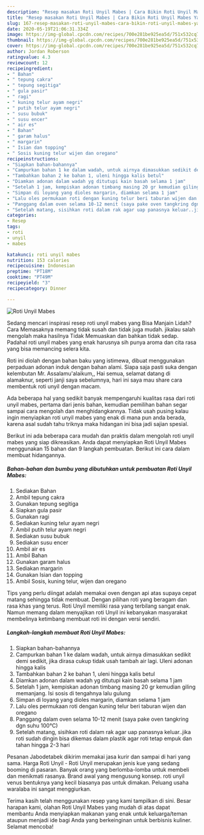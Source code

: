 ```yaml
---
description: "Resep masakan Roti Unyil Mabes | Cara Bikin Roti Unyil Mabes Yang Sempurna"
title: "Resep masakan Roti Unyil Mabes | Cara Bikin Roti Unyil Mabes Yang Sempurna"
slug: 167-resep-masakan-roti-unyil-mabes-cara-bikin-roti-unyil-mabes-yang-sempurna
date: 2020-05-19T21:06:31.334Z
image: https://img-global.cpcdn.com/recipes/700e281be925ea5d/751x532cq70/roti-unyil-mabes-foto-resep-utama.jpg
thumbnail: https://img-global.cpcdn.com/recipes/700e281be925ea5d/751x532cq70/roti-unyil-mabes-foto-resep-utama.jpg
cover: https://img-global.cpcdn.com/recipes/700e281be925ea5d/751x532cq70/roti-unyil-mabes-foto-resep-utama.jpg
author: Jordan Roberson
ratingvalue: 4.3
reviewcount: 12
recipeingredient:
- " Bahan"
- " tepung cakra"
- " tepung segitiga"
- " gula pasir"
- " ragi"
- " kuning telur ayam negri"
- " putih telur ayam negri"
- " susu bubuk"
- " susu encer"
- " air es"
- " Bahan"
- " garam halus"
- " margarin"
- " Isian dan topping"
- " Sosis kuning telur wijen dan oregano"
recipeinstructions:
- "Siapkan bahan-bahannya"
- "Campurkan bahan 1 ke dalam wadah, untuk airnya dimasukkan sedikit demi sedikit, jika dirasa cukup tidak usah tambah air lagi. Uleni adonan hingga kalis"
- "Tambahkan bahan 2 ke bahan 1, uleni hingga kalis betul"
- "Diamkan adonan dalam wadah yg ditutupi kain basah selama 1 jam"
- "Setelah 1 jam, kempiskan adonan timbang masing 20 gr kemudian giling memanjang. Isi sosis di tengahnya lalu gulung"
- "Simpan di loyang yang dioles margarin, diamkan selama 1 jam"
- "Lalu oles permukaan roti dengan kuning telur beri taburan wijen dan oregano"
- "Panggang dalam oven selama 10-12 menit (saya pake oven tangkring dgn suhu 100°C)"
- "Setelah matang, sisihkan roti dalam rak agar uap panasnya keluar..jika roti sudah dingin bisa dikemas dalam plastik agar roti tetap empuk dan tahan hingga 2-3 hari"
categories:
- Resep
tags:
- roti
- unyil
- mabes

katakunci: roti unyil mabes 
nutrition: 153 calories
recipecuisine: Indonesian
preptime: "PT18M"
cooktime: "PT49M"
recipeyield: "3"
recipecategory: Dinner

---
```



![Roti Unyil Mabes](https://img-global.cpcdn.com/recipes/700e281be925ea5d/751x532cq70/roti-unyil-mabes-foto-resep-utama.jpg)

Sedang mencari inspirasi resep roti unyil mabes yang Bisa Manjain Lidah? Cara Memasaknya memang tidak susah dan tidak juga mudah. jikalau salah mengolah maka hasilnya Tidak Memuaskan dan bahkan tidak sedap. Padahal roti unyil mabes yang enak harusnya sih punya aroma dan cita rasa yang bisa memancing selera kita.

Roti ini diolah dengan bahan baku yang istimewa, dibuat menggunakan perpaduan adonan induk dengan bahan alami. Siapa saja pasti suka dengan kelembutan Mr. Assalamu&#39;alaikum,, Hai semua, selamat datang di alamaknur, seperti janji saya sebelumnya, hari ini saya mau share cara membentuk roti unyil dengan macam.

Ada beberapa hal yang sedikit banyak mempengaruhi kualitas rasa dari roti unyil mabes, pertama dari jenis bahan, kemudian pemilihan bahan segar sampai cara mengolah dan menghidangkannya. Tidak usah pusing kalau ingin menyiapkan roti unyil mabes yang enak di mana pun anda berada, karena asal sudah tahu triknya maka hidangan ini bisa jadi sajian spesial.


Berikut ini ada beberapa cara mudah dan praktis dalam mengolah roti unyil mabes yang siap dikreasikan. Anda dapat menyiapkan Roti Unyil Mabes menggunakan 15 bahan dan 9 langkah pembuatan. Berikut ini cara dalam membuat hidangannya.

<!--inarticleads1-->

##### Bahan-bahan dan bumbu yang dibutuhkan untuk pembuatan Roti Unyil Mabes:

1. Sediakan  Bahan
1. Ambil  tepung cakra
1. Gunakan  tepung segitiga
1. Siapkan  gula pasir
1. Gunakan  ragi
1. Sediakan  kuning telur ayam negri
1. Ambil  putih telur ayam negri
1. Sediakan  susu bubuk
1. Sediakan  susu encer
1. Ambil  air es
1. Ambil  Bahan
1. Gunakan  garam halus
1. Sediakan  margarin
1. Gunakan  Isian dan topping
1. Ambil  Sosis, kuning telur, wijen dan oregano


Tips yang perlu diingat adalah memakai oven dengan api atas supaya cepat matang sehingga tidak membuat. Dengan pilihan roti yang beragam dan rasa khas yang terus. Roti Unyil memiliki rasa yang terbilang sangat enak. Namun memang dalam menyajikan roti Unyil ini kebanyakan masyarakat membelinya ketimbang membuat roti ini dengan versi sendiri. 

<!--inarticleads2-->

##### Langkah-langkah membuat Roti Unyil Mabes:

1. Siapkan bahan-bahannya
1. Campurkan bahan 1 ke dalam wadah, untuk airnya dimasukkan sedikit demi sedikit, jika dirasa cukup tidak usah tambah air lagi. Uleni adonan hingga kalis
1. Tambahkan bahan 2 ke bahan 1, uleni hingga kalis betul
1. Diamkan adonan dalam wadah yg ditutupi kain basah selama 1 jam
1. Setelah 1 jam, kempiskan adonan timbang masing 20 gr kemudian giling memanjang. Isi sosis di tengahnya lalu gulung
1. Simpan di loyang yang dioles margarin, diamkan selama 1 jam
1. Lalu oles permukaan roti dengan kuning telur beri taburan wijen dan oregano
1. Panggang dalam oven selama 10-12 menit (saya pake oven tangkring dgn suhu 100°C)
1. Setelah matang, sisihkan roti dalam rak agar uap panasnya keluar..jika roti sudah dingin bisa dikemas dalam plastik agar roti tetap empuk dan tahan hingga 2-3 hari


Pesanan Jabodetabek dikirim memakai jasa kurir dan sampai di hari yang sama. Harga Roti Unyil - Roti Unyil merupakan jenis kue yang sedang booming di pasaran. Banyak orang yang berlomba-lomba untuk membeli dan menikmati rasanya. Brand awal yang mengusung konsep. roti unyil venus bentuknya yang kecil biasanya pas untuk dimakan. Peluang usaha waralaba ini sangat menggiurkan. 

Terima kasih telah menggunakan resep yang kami tampilkan di sini. Besar harapan kami, olahan Roti Unyil Mabes yang mudah di atas dapat membantu Anda menyiapkan makanan yang enak untuk keluarga/teman ataupun menjadi ide bagi Anda yang berkeinginan untuk berbisnis kuliner. Selamat mencoba!
